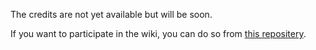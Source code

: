 The credits are not yet available but will be soon.

If you want to participate in the wiki, you can do so from [this repositery](https://github.com/ghost-land/wiki.ghosteshop.com).